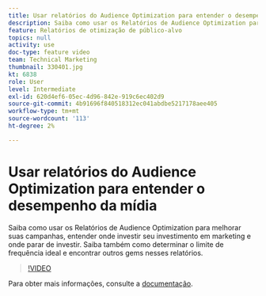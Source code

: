```yaml
---
title: Usar relatórios do Audience Optimization para entender o desempenho da mídia
description: Saiba como usar os Relatórios de Audience Optimization para melhorar suas campanhas, entender onde investir seu investimento em marketing e onde parar de investir. Saiba também como determinar o limite de frequência ideal e encontrar outros gems nesses relatórios.
feature: Relatórios de otimização de público-alvo
topics: null
activity: use
doc-type: feature video
team: Technical Marketing
thumbnail: 330401.jpg
kt: 6838
role: User
level: Intermediate
exl-id: 620d4ef6-05ec-4d96-842e-919c6ec402d9
source-git-commit: 4b91696f840518312ec041abdbe5217178aee405
workflow-type: tm+mt
source-wordcount: '113'
ht-degree: 2%

---
```


# Usar relatórios do Audience Optimization para entender o desempenho da mídia

Saiba como usar os Relatórios de Audience Optimization para melhorar suas campanhas, entender onde investir seu investimento em marketing e onde parar de investir. Saiba também como determinar o limite de frequência ideal e encontrar outros gems nesses relatórios.

>[!VIDEO](https://video.tv.adobe.com/v/330401/?quality=12&learn=on)

Para obter mais informações, consulte a [documentação](https://experienceleague.adobe.com/docs/audience-manager/user-guide/reporting/audience-optimization-reports/audience-optimization-reports.html#reporting).
